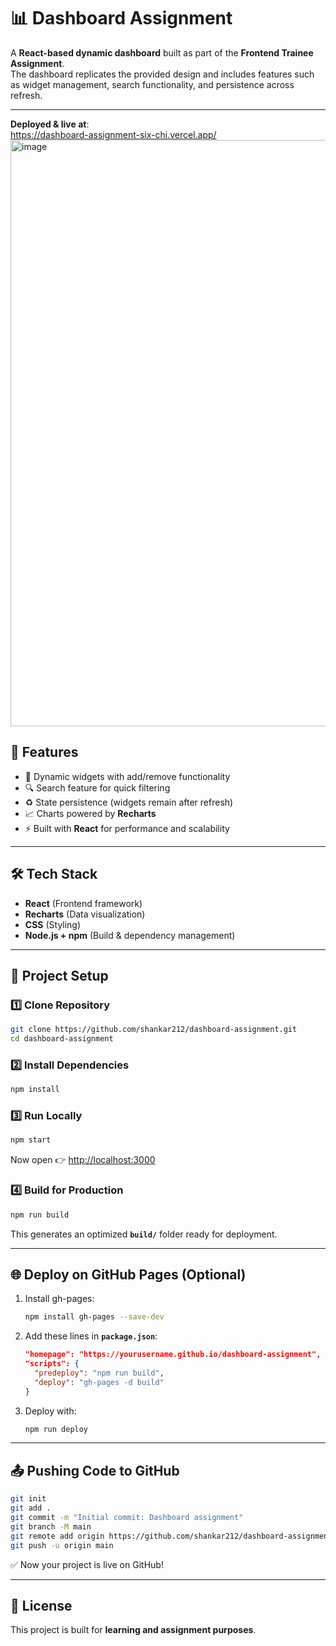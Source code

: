# 📊 Dashboard Assignment  

A **React-based dynamic dashboard** built as part of the **Frontend Trainee Assignment**.  
The dashboard replicates the provided design and includes features such as widget management, search functionality, and persistence across refresh.  

---
**Deployed & live at**:  
https://dashboard-assignment-six-chi.vercel.app/
<img width="1871" height="938" alt="image" src="https://github.com/user-attachments/assets/bf020253-9678-4c86-a6d0-4a5d2a430d9d" />


## 🚀 Features  
- 📌 Dynamic widgets with add/remove functionality  
- 🔍 Search feature for quick filtering  
- ♻️ State persistence (widgets remain after refresh)  
- 📈 Charts powered by **Recharts**  
- ⚡ Built with **React** for performance and scalability  

---

## 🛠️ Tech Stack  
- **React** (Frontend framework)  
- **Recharts** (Data visualization)  
- **CSS** (Styling)  
- **Node.js + npm** (Build & dependency management)  

---

## 📂 Project Setup  

### 1️⃣ Clone Repository  
```bash
git clone https://github.com/shankar212/dashboard-assignment.git
cd dashboard-assignment
```

### 2️⃣ Install Dependencies  
```bash
npm install
```

### 3️⃣ Run Locally  
```bash
npm start
```
Now open 👉 [http://localhost:3000](http://localhost:3000)  

### 4️⃣ Build for Production  
```bash
npm run build
```
This generates an optimized **`build/`** folder ready for deployment.  

---

## 🌐 Deploy on GitHub Pages (Optional)  

1. Install gh-pages:  
   ```bash
   npm install gh-pages --save-dev
   ```

2. Add these lines in **`package.json`**:  
   ```json
   "homepage": "https://yourusername.github.io/dashboard-assignment",
   "scripts": {
     "predeploy": "npm run build",
     "deploy": "gh-pages -d build"
   }
   ```

3. Deploy with:  
   ```bash
   npm run deploy
   ```

---

## 📤 Pushing Code to GitHub  

```bash
git init
git add .
git commit -m "Initial commit: Dashboard assignment"
git branch -M main
git remote add origin https://github.com/shankar212/dashboard-assignment.git
git push -u origin main
```

✅ Now your project is live on GitHub!  

---

## 📝 License  
This project is built for **learning and assignment purposes**.  
